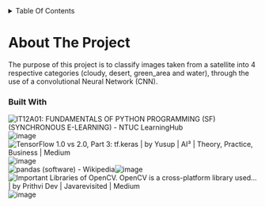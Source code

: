 <details>
  <summary>Table Of Contents</summary>
  
  1. [About The Project](#about-the-project) 
        - [Built With](#built-with)
  2. [Getting Started](#getting-started)
  3. [Preprocess Data](#preprocess-data)
  4. [Build a Convolutional Neural Network for image classification](#build-cnn-model)
</details>

# About The Project
The purpose of this project is to classify images taken from a satellite into 4 respective categories (cloudy, desert, green_area and water), through the use of a convolutional Neural Network (CNN).

### Built With
<img src="https://sgx-1-asia-southeast1.prod.fire.glass/resources?rid=75c07dd05e09c53f2c7e4ddb7eae3b5f560382475403cd98f5a6e8a0415f6770&amp;url=data%3A97934ea858a5cb4e72c0c2a30462f1a61ced12ab&amp;cid=__FGL__16813121b163bf6bec691f2cb14212e5050875f60000000000000000000000000000000000000000000000000000000000000000000000000000000000000000000000000000000000000000000000000000000000000000000000000000&amp;bdk=cookiesEncryptionDisabled&amp;eid=24" alt="IT12A01: FUNDAMENTALS OF PYTHON PROGRAMMING (SF) (SYNCHRONOUS E-LEARNING) -  NTUC LearningHub"/>![image](https://github.com/JevTeo123/satellite_image_classification/assets/123255675/a5f637b3-1058-4167-a906-2352509ac77f)<br>
<img src="https://sgx-1-asia-southeast1.prod.fire.glass/resources?rid=153b8b497aced89e07fe6518df8c4859b75ca7bd9d32f192b366a881c2dac510&amp;url=data%3A59c705a57f1f2b61682f3b6f6e02cfa5affb5a19&amp;cid=__FGL__16813121b163bf6bec691f2cb14212e5050875f60000000000000000000000000000000000000000000000000000000000000000000000000000000000000000000000000000000000000000000000000000000000000000000000000000&amp;bdk=cookiesEncryptionDisabled&amp;eid=24" alt="TensorFlow 1.0 vs 2.0, Part 3: tf.keras | by Yusup | AI³ | Theory,  Practice, Business | Medium"/>![image](https://github.com/JevTeo123/satellite_image_classification/assets/123255675/a5d7ebb2-0bcc-44dd-81e0-3ace7b6e93c9) <br>
<img src="https://sgx-1-asia-southeast1.prod.fire.glass/resources?rid=1e02864a0cae24b159b69acb3d6c76c12b4fdcd7c3dca78b643d69665d4ce88b&amp;url=data%3A7c4df48df980ef7d66b5f2b07b3ca6c867f1307b&amp;cid=__FGL__16813121b163bf6bec691f2cb14212e5050875f60000000000000000000000000000000000000000000000000000000000000000000000000000000000000000000000000000000000000000000000000000000000000000000000000000&amp;bdk=cookiesEncryptionDisabled&amp;eid=24" alt="pandas (software) - Wikipedia"/>![image](https://github.com/JevTeo123/satellite_image_classification/assets/123255675/e70eb94d-126e-44e8-9b36-9055116e6ea1) <br>
<img src="https://sgx-1-asia-southeast1.prod.fire.glass/resources?rid=7cac74fa2ea50755e752878c16019ebc5b31fb90cc6e7c12840c76264a1cc4ee&amp;url=data%3A3280b18c25b165489dd6343aa795256e43e47b0a&amp;cid=__FGL__16813121b163bf6bec691f2cb14212e5050875f60000000000000000000000000000000000000000000000000000000000000000000000000000000000000000000000000000000000000000000000000000000000000000000000000000&amp;bdk=cookiesEncryptionDisabled&amp;eid=24" alt="Important Libraries of OpenCV. OpenCV is a cross-platform library used… |  by Prithvi Dev | Javarevisited | Medium"/>![image](https://github.com/JevTeo123/satellite_image_classification/assets/123255675/a8eecc2f-ce22-4bda-93b3-199215386167)<br>




